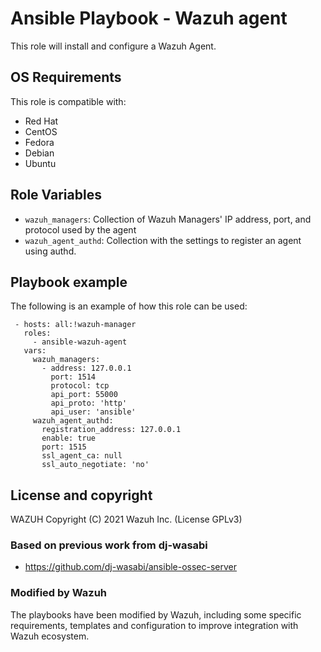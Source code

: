 Ansible Playbook - Wazuh agent
==============================

This role will install and configure a Wazuh Agent.

OS Requirements
----------------

This role is compatible with:
 * Red Hat
 * CentOS
 * Fedora
 * Debian
 * Ubuntu


Role Variables
--------------

* `wazuh_managers`: Collection of Wazuh Managers' IP address, port, and protocol used by the agent
* `wazuh_agent_authd`: Collection with the settings to register an agent using authd.

Playbook example
----------------

The following is an example of how this role can be used:

     - hosts: all:!wazuh-manager
       roles:
         - ansible-wazuh-agent
       vars:
         wazuh_managers:
           - address: 127.0.0.1
             port: 1514
             protocol: tcp
             api_port: 55000
             api_proto: 'http'
             api_user: 'ansible'
         wazuh_agent_authd:
           registration_address: 127.0.0.1
           enable: true
           port: 1515
           ssl_agent_ca: null
           ssl_auto_negotiate: 'no'


License and copyright
---------------------

WAZUH Copyright (C) 2021 Wazuh Inc. (License GPLv3)

### Based on previous work from dj-wasabi

  - https://github.com/dj-wasabi/ansible-ossec-server

### Modified by Wazuh

The playbooks have been modified by Wazuh, including some specific requirements, templates and configuration to improve integration with Wazuh ecosystem.
